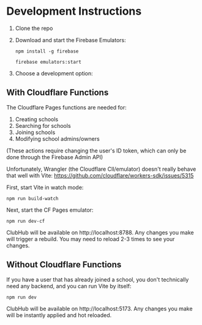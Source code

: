 # Development Instructions

1. Clone the repo

2. Download and start the Firebase Emulators:

   `npm install -g firebase`
   
   `firebase emulators:start`
   
3. Choose a development option:

## With Cloudflare Functions

The Cloudflare Pages functions are needed for:
1. Creating schools
2. Searching for schools
3. Joining schools
4. Modifying school admins/owners

(These actions require changing the user's ID token, which can only be done through the Firebase Admin API)

Unfortunately, Wrangler (the Cloudflare ClI/emulator) doesn't really behave that well with Vite: https://github.com/cloudflare/workers-sdk/issues/5315

First, start Vite in watch mode:

`npm run build-watch`

Next, start the CF Pages emulator:

`npm run dev-cf`

ClubHub will be available on http://localhost:8788. Any changes you make will trigger a rebuild. You may need to reload 2-3 times to see your changes.

## Without Cloudflare Functions

If you have a user that has already joined a school, you don't technically need any backend, and you can run Vite by itself:

`npm run dev`

ClubHub will be available on http://localhost:5173. Any changes you make will be instantly applied and hot reloaded.
